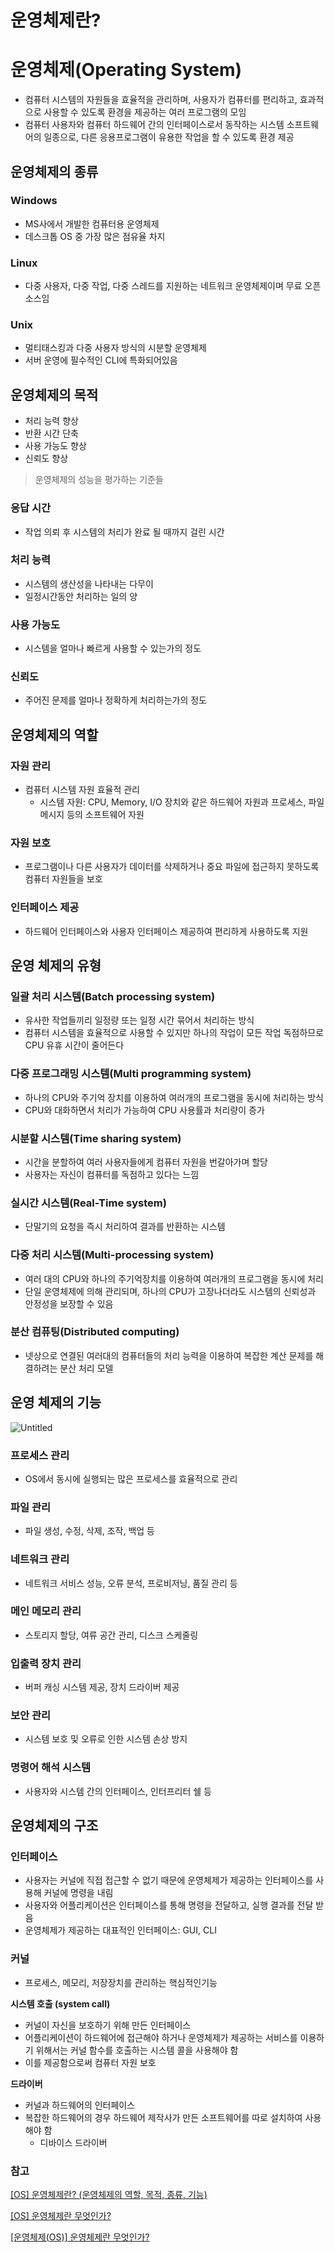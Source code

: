 # 운영체제란?

# 운영체제(Operating System)

- 컴퓨터 시스템의 자원들을 효율적을 관리하며, 사용자가 컴퓨터를 편리하고, 효과적으로 사용할 수 있도록 환경을 제공하는 여러 프로그램의 모임
- 컴퓨터 사용자와 컴퓨터 하드웨어 간의 인터페이스로서 동작하는 시스템 소프트웨어의 일종으로, 다른 응용프로그램이 유용한 작업을 할 수 있도록 환경 제공

## 운영체제의 종류

### Windows

- MS사에서 개발한 컴퓨터용 운영체제
- 데스크톱 OS 중 가장 많은 점유율 차지

### Linux

- 다중 사용자, 다중 작업, 다중 스레드를 지원하는 네트워크 운영체제이며 무료 오픈 소스임

### Unix

- 멀티태스킹과 다중 사용자 방식의 시분할 운영체제
- 서버 운영에 필수적인 CLI에 특화되어있음

## 운영체제의 목적

- 처리 능력 향상
- 반환 시간 단축
- 사용 가능도 향상
- 신뢰도 향상

> 운영체제의 성능을 평가하는 기준들
> 

### 응답 시간

- 작업 의뢰 후 시스템의 처리가 완료 될 때까지 걸린 시간

### 처리 능력

- 시스템의 생산성을 나타내는 다무이
- 일정시간동안 처리하는 일의 양

### 사용 가능도

- 시스템을 얼마나 빠르게 사용할 수 있는가의 정도

### 신뢰도

- 주어진 문제를 얼마나 정확하게 처리하는가의 정도

## 운영체제의 역할

### 자원 관리

- 컴퓨터 시스템 자원 효율적 관리
    - 시스템 자원: CPU, Memory, I/O  장치와 같은 하드웨어 자원과 프로세스, 파일 메시지 등의 소프트웨어 자원

### 자원 보호

- 프로그램이나 다른 사용자가 데이터를 삭제하거나 중요 파일에 접근하지 못하도록 컴퓨터 자원들을 보호

### 인터페이스 제공

- 하드웨어 인터페이스와 사용자 인터페이스 제공하여 편리하게 사용하도록 지원

## 운영 체제의 유형

### 일괄 처리 시스템(Batch processing system)

- 유사한 작업들끼리 일정량 또는 일정 시간 묶어서 처리하는 방식
- 컴퓨터 시스템을 효율적으로 사용할 수 있지만 하나의 작업이 모든 작업 독점하므로 CPU 유휴 시간이 줄어든다

### 다중 프로그래밍 시스템(Multi programming system)

- 하나의 CPU와 주기억 장치를 이용하여 여러개의 프로그램을 동시에 처리하는 방식
- CPU와 대화하면서 처리가 가능하여 CPU 사용률과 처리량이 증가

### 시분할 시스템(Time sharing system)

- 시간을 분할하여 여러 사용자들에게 컴퓨터 자원을 번갈아가며 할당
- 사용자는 자신이 컴퓨터를 독점하고 있다는 느낌

### 실시간 시스템(Real-Time system)

- 단말기의 요청을 즉시 처리하여 결과를 반환하는 시스템

### 다중 처리 시스템(Multi-processing system)

- 여러 대의 CPU와 하나의 주기억장치를 이용하여 여러개의 프로그램을 동시에 처리
- 단일 운영체제에 의해 관리되며, 하나의 CPU가 고장나더라도 시스템의 신뢰성과 안정성을 보장할 수 있음

### 분산 컴퓨팅(Distributed computing)

- 넷상으로 연결된 여러대의 컴퓨터들의 처리 능력을 이용하여 복잡한 계산 문제를 해결하려는 분산 처리 모델

## 운영 체제의 기능

![Untitled](https://img1.daumcdn.net/thumb/R1280x0/?scode=mtistory2&fname=https%3A%2F%2Fblog.kakaocdn.net%2Fdn%2Fcl79Uz%2FbtrAmAyIs9A%2FlLJIzRbiGiTIMfpZidK6r1%2Fimg.png)

### 프로세스 관리

- OS에서 동시에 실행되는 많은 프로세스를 효율적으로 관리

### 파일 관리

- 파일 생성, 수정, 삭제, 조작, 백업 등

### 네트워크 관리

- 네트워크 서비스 성능, 오류 분석, 프로비저닝, 품질 관리 등

### 메인 메모리 관리

- 스토리지 할당, 여류 공간 관리, 디스크 스케줄링

### 입출력 장치 관리

- 버퍼 캐싱 시스템 제공, 장치 드라이버 제공

### 보안 관리

- 시스템 보호 및 오류로 인한 시스템 손상 방지

### 명령어 해석 시스템

- 사용자와 시스템 간의 인터페이스, 인터프리터 쉘 등

## 운영체제의 구조

### 인터페이스

- 사용자는 커널에 직접 접근할 수 없기 때문에 운영체제가 제공하는 인터페이스를 사용해 커널에 명령을 내림
- 사용자와 어플리케이션은 인터페이스를 통해 명령을 전달하고, 실행 결과를 전달 받음
- 운영체제가 제공하는 대표적인 인터페이스: GUI, CLI

### 커널

- 프로세스, 메모리, 저장장치를 관리하는 핵심적인기능

**시스템 호출 (system call)**

- 커널이 자신을 보호하기 위해 만든 인터페이스
- 어플리케이션이 하드웨어에 접근해야 하거나 운영체제가 제공하는 서비스를 이용하기 위해서는 커널 함수를 호출하는 시스템 콜을 사용해야 함
- 이를 제공함으로써 컴퓨터 자원 보호

**드라이버**

- 커널과 하드웨어의 인터페이스
- 복잡한 하드웨어의 경우 하드웨어 제작사가 만든 소프트웨어를 따로 설치하여 사용해야 함
    - 디바이스 드라이버

### 참고
[[OS] 운영체제란? (운영체제의 역할, 목적, 종류, 기능)](https://cocoon1787.tistory.com/685)

[[OS] 운영체제란 무엇인가?](https://coding-factory.tistory.com/300)

[[운영체제(OS)] 운영체제란 무엇인가?](https://kjhoon0330.tistory.com/entry/운영체제OS-운영체제란-무엇인가)
